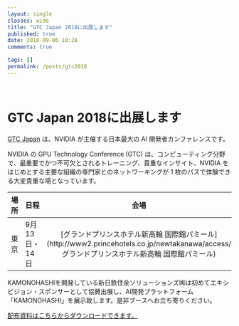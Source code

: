```yaml
---
layout: single
classes: wide
title: "GTC Japan 2018に出展します"
published: true
date: 2018-09-06 10:28
comments: true

tags: []
permalink: /posts/gtc2018
---
```

&nbsp;

<h1>GTC Japan 2018に出展します</h1>

[GTC Japan](https://www.nvidia.com/ja-jp/gtc/ "GTC Japan") は、NVIDIA が主催する日本最大の AI 開発者カンファレンスです。

NVIDIA の GPU Technology Conference (GTC) は、コンピューティング分野で、最重要でかつ不可欠とされるトレーニング、貴重なインサイト、NVIDIA をはじめとする主要な組織の専門家とのネットワーキングが 1 枚のパスで体験できる大変貴重な場となっています。

<!--more-->

<table>
<thead>
<tr>
<th style="text-align: left;">場所</th>
<th style="text-align: left;">日程</th>
<th style="text-align: center;">会場</th>
</tr>
</thead>
<tbody>
<tr>
<td style="text-align: left;">東京</td>
<td style="text-align: left;">9月13日・14日</td>
<td style="text-align: center;">[グランドプリンスホテル新高輪 国際館パミール](http://www2.princehotels.co.jp/newtakanawa/access/ グランドプリンスホテル新高輪 国際館パミール)</td>
</tr>
</tbody>
</table>

KAMONOHASHIを開発している新日鉄住金ソリューションズ㈱は初めてエキシビジョン・スポンサーとして協賛出展し、AI開発プラットフォーム「KAMONOHASHI」を展示致します。是非ブースへお立ち寄りください。

<a title="GTC2018_NSSOL_20180913" href="https://kamonohashi.ai/wp-content/uploads/2018/09/GTC2018_NSSOL_20180913.pdf">配布資料はこちらからダウンロードできます。</a>



